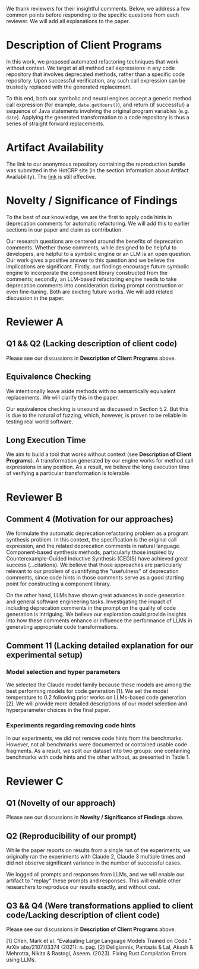 We thank reviewers for their insightful comments. Below, we address a few common points before responding to the specific questions from each reviewer. We will add all explanations to the paper.


# Description of Client Programs
In this work, we proposed automated refactoring techniques that work without context. We target at all method call expressions in any code repository that involves deprecated methods, rather than a specific code repository. Upon successful verification, any such call expression can be trustedly replaced with the generated replacement. 

To this end, both our symbolic and neural engines accept a generic method call expression (for example, `date.getHours()`), and return (if successful) a sequence of Java statements involving the original program variables (e.g. `date`). Applying the generated transformation to a code repository is thus a series of straight forward replacements.

# Artifact Availability
The link to our anonymous repository containing the reproduction bundle was submitted in the HotCRP site (in the section Information about Artifact Availability). The [link](https://anonymous.4open.science/r/refactoring-synthesis-3078/README.md) is still effective.

# Novelty / Significance of Findings
To the best of our knowledge, we are the first to apply code hints in deprecation comments for automatic refactoring. We will add this to earlier sections in our paper and claim as contribution. 

Our research questions are centered around the benefits of deprecation comments. Whether those comments, while designed to be helpful to developers, are helpful to a symbolic engine or an LLM is an open question. Our work gives a positive answer to this question and we believe the implications are significant. Firstly, our findings encourage future symbolic engine to incorporate the component library constructed from the comments; secondly, an LLM-based refactoring engine needs to take deprecation comments into consideration during prompt construction or even fine-tuning. Both are exicting future works. We will add related discussion in the paper.


# Reviewer A
## Q1 && Q2 (Lacking description of client code)
Please see our discussions in __Description of Client Programs__ above. 

## Equivalence Checking
We intentionally leave aside methods with no semantically equivalent replacements. We will clarify this in the paper.

Our equivalence checking is unsound as discussed in Section 5.2. But this is due to the natural of fuzzing, which, however, is proven to be reliable in testing real world software.

## Long Execution Time
We aim to build a tool that works without context (see __Description of Client Programs__). A transformation generated by our engine works for method call expressions in any position. As a result, we believe the long execution time of verifying a particular transformation is tolerable.



# Reviewer B
## Comment 4 (Motivation for our approaches)
We formulate the automatic deprecation refactoring problem as a program synthesis problem. In this context, the specification is the original call expression, and the related deprecation comments in natural language. Component-based synthesis methods, particularly those inspired by Counterexample-Guided Inductive Synthesis (CEGIS) have achieved great success (...citations). We believe that those approaches are particularly relevant to our problem of quantifying the "usefulness" of deprecation comments, since code hints in those comments serve as a good starting point for constructing a component library.

On the other hand, LLMs have shown great advances in code generation and general software engineering tasks. Investigating the impact of including deprecation comments in the prompt on the quality of code generation is intriguing. We believe our exploration could provide insights into how these comments enhance or influence the performance of LLMs in generating appropriate code transformations.


## Comment 11 (Lacking detailed explanation for our experimental setup)
### Model selection and hyper parameters
We selected the Claude model family because these models are among the best performing models for code generation [1]. We set the model temperature to 0.2 following prior works on LLMs-based code generation [2]. We will provide more detailed descriptions of our model selection and hyperparameter choices in the final paper.

### Experiments regarding removing code hints
In our experiments, we did not remove code hints from the benchmarks. However, not all benchmarks were documented or contained usable code fragments.  As a result, we split our dataset into two groups: one containing benchmarks with code hints and the other without, as presented in Table 1.


# Reviewer C
## Q1 (Novelty of our approach)
Please see our discussions in __Novelty / Significance of Findings__ above. 

## Q2 (Reproducibility of our prompt)
While the paper reports on results from a single run of the experiments, we originally ran the experiments with Claude 2, Claude 3 multiple times and did not observe significant variance in the number of successful cases.

We logged all prompts and responses from LLMs, and we will enable our artifact to "replay" these prompts and responses. This will enable other researchers to reproduce our results exactly, and without cost.

## Q3 && Q4 (Were transformations applied to client code/Lacking description of client code)
Please see our discussions in __Description of Client Programs__ above. 



[1] Chen, Mark et al. “Evaluating Large Language Models Trained on Code.” ArXiv abs/2107.03374 (2021): n. pag.
[2] Deligiannis, Pantazis & Lal, Akash & Mehrotra, Nikita & Rastogi, Aseem. (2023). Fixing Rust Compilation Errors using LLMs. 

